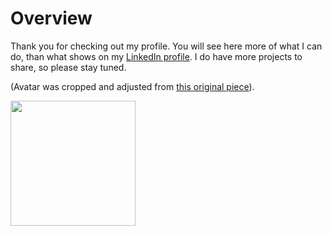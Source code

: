 <!-- ### Hi there 👋 -->
# Overview

Thank you for checking out my profile.  You will see here more of what I can do, than what shows on my [LinkedIn profile](https://www.linkedin.com/in/vadhym-beauvoir-b7559359). I do have more projects to share, so please stay tuned.

(Avatar was cropped and adjusted from [this original piece](https://www.deviantart.com/zenpass/art/MFKZ-792468782)).

[<img src=https://home.macintosh.garden/~vbvr/assets/bmcgreen.png width="200">](https://www.buymeacoffee.com/vbvr)
<!--
**vbvr/vbvr** is a ✨ _special_ ✨ repository because its `README.md` (this file) appears on your GitHub profile.

Here are some ideas to get you started:

- 🔭 I’m currently working on ...
- 🌱 I’m currently learning ...
- 👯 I’m looking to collaborate on ...
- 🤔 I’m looking for help with ...
- 💬 Ask me about ...
- 📫 How to reach me: ...
- 😄 Pronouns: ...
- ⚡ Fun fact: ...
-->
